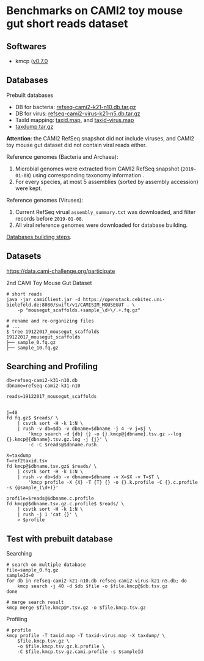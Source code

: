 # Benchmarks on CAMI2 toy mouse gut short reads dataset


## Softwares

- kmcp ([v0.7.0](https://github.com/shenwei356/kmcp/releases/tag/v0.7.0)

## Databases

Prebuilt databases

- DB for bacteria: [refseq-cami2-k21-n10.db.tar.gz](http://app.shenwei.me/data/tmp/refseq-cami2-k21-n10.db.tar.gz)
- DB for virus: [refseq-cami2-virus-k21-n5.db.tar.gz](http://app.shenwei.me/data/tmp/refseq-cami2-virus-k21-n5.db.tar.gz)
- TaxId mapping: [taxid.map](http://app.shenwei.me/data/tmp/taxid-virus.map), and [taxid-virus.map](http://app.shenwei.me/data/tmp/taxid-virus.map)
- [taxdump.tar.gz](http://app.shenwei.me/data/tmp/taxdump.tar.gz)

**Attention**: the CAMI2 RefSeq snapshot did not include viruses,
and CAMI2 toy mouse gut dataset did not contain viral reads either.

Reference genomes (Bacteria and Archaea):

1. Microbial genomes were extracted from CAMI2 RefSeq snapshot (`2019-01-08`) using
corresponding taxonomy information .
2. For every species, at most 5 assemblies (sorted by assembly accession) were kept.

Reference genomes (Viruses):

1. Current RefSeq virual `assembly_summary.txt` was downloaded, and filter
records before `2019-01-08`.
2. All viral reference genomes were downloaded for database building.

[Databases building steps](./database.md).

## Datasets

https://data.cami-challenge.org/participate 

2nd CAMI Toy Mouse Gut Dataset

    # short reads
    java -jar camiClient.jar -d https://openstack.cebitec.uni-bielefeld.de:8080/swift/v1/CAMISIM_MOUSEGUT . \
        -p "mousegut_scaffolds.+sample_\d+\/.+.fq.gz"

    # rename and re-organizing files
    # ...
    $ tree 19122017_mousegut_scaffolds
    19122017_mousegut_scaffolds
    ├── sample_0.fq.gz
    ├── sample_10.fq.gz
        
## Searching and Profiling
    
    db=refseq-cami2-k31-n10.db
    dbname=refseq-cami2-k31-n10
    
    reads=19122017_mousegut_scaffolds
    
    
    j=40
    fd fq.gz$ $reads/ \
        | csvtk sort -H -k 1:N \
        | rush -v db=$db -v dbname=$dbname -j 4 -v j=$j \
            'kmcp search -d {db} {} -o {}.kmcp@{dbname}.tsv.gz --log {}.kmcp@{dbname}.tsv.gz.log -j {j}' \
            -c -C $reads@$dbname.rush

    X=taxdump
    T=ref2taxid.tsv
    fd kmcp@$dbname.tsv.gz$ $reads/ \
        | csvtk sort -H -k 1:N \
        | rush -v db=$db -v dbname=$dbname -v X=$X -v T=$T \
            'kmcp profile -X {X} -T {T} {} -o {}.k.profile -C {}.c.profile -s {@sample_(\d+)}' 
    
    profile=$reads@$dbname.c.profile
    fd kmcp@$dbname.tsv.gz.c.profile$ $reads/ \
        | csvtk sort -H -k 1:N \
        | rush -j 1 'cat {}' \
        > $profile
    
## Test with prebuilt database

Searching

    # search on multiple database
    file=sample_0.fq.gz
    sampleId=0
    for db in refseq-cami2-k21-n10.db refseq-cami2-virus-k21-n5.db; do
        kmcp search -j 40 -d $db $file -o $file.kmcp@$db.tsv.gz
    done
    
    # merge search result
    kmcp merge $file.kmcp@*.tsv.gz -o $file.kmcp.tsv.gz
    
Profiling

    # profile
    kmcp profile -T taxid.map -T taxid-virus.map -X taxdump/ \
        $file.kmcp.tsv.gz \
        -o $file.kmcp.tsv.gz.k.profile \
        -C $file.kmcp.tsv.gz.cami.profile -s $sampleId        
    
